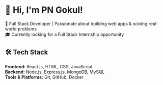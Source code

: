 # 👋 Hi, I'm PN Gokul!
🚀 Full Stack Developer | Passionate about building web apps & solving real-world problems  
🎓 Currently looking for a Full Stack Internship opportunity

## 🛠️ Tech Stack

**Frontend:** React.js, HTML, CSS, JavaScript  
**Backend:** Node.js, Express.js, MongoDB, MySQL  
**Tools & Platforms:** Git, GitHub, Docker
<!--
**gokul911/gokul911** is a ✨ _special_ ✨ repository because its `README.md` (this file) appears on your GitHub profile.

Here are some ideas to get you started:

- 🔭 I’m currently working on ...
- 🌱 I’m currently learning ...
- 👯 I’m looking to collaborate on ...
- 🤔 I’m looking for help with ...
- 💬 Ask me about ...
- 📫 How to reach me: ...
- 😄 Pronouns: ...
- ⚡ Fun fact: ...
-->

